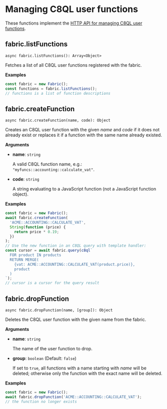 # Managing C8QL user functions

These functions implement the
[HTTP API for managing C8QL user functions](https://docs.macrometa.io/jsC8/latest/HTTP/C8QLUserFunctions/index.html).

## fabric.listFunctions

`async fabric.listFunctions(): Array<Object>`

Fetches a list of all C8QL user functions registered with the fabric.

**Examples**

```js
const fabric = new Fabric();
const functions = fabric.listFunctions();
// functions is a list of function descriptions
```

## fabric.createFunction

`async fabric.createFunction(name, code): Object`

Creates an C8QL user function with the given _name_ and _code_ if it does not
already exist or replaces it if a function with the same name already existed.

**Arguments**

* **name**: `string`

  A valid C8QL function name, e.g.: `"myfuncs::accounting::calculate_vat"`.

* **code**: `string`

  A string evaluating to a JavaScript function (not a JavaScript function
  object).

**Examples**

```js
const fabric = new Fabric();
await fabric.createFunction(
  'ACME::ACCOUNTING::CALCULATE_VAT',
  String(function (price) {
    return price * 0.19;
  })
);
// Use the new function in an C8QL query with template handler:
const cursor = await fabric.query(c8ql`
  FOR product IN products
  RETURN MERGE(
    {vat: ACME::ACCOUNTING::CALCULATE_VAT(product.price)},
    product
  )
`);
// cursor is a cursor for the query result
```

## fabric.dropFunction

`async fabric.dropFunction(name, [group]): Object`

Deletes the C8QL user function with the given name from the fabric.

**Arguments**

* **name**: `string`

  The name of the user function to drop.

* **group**: `boolean` (Default: `false`)

  If set to `true`, all functions with a name starting with _name_ will be
  deleted; otherwise only the function with the exact name will be deleted.

**Examples**

```js
const fabric = new Fabric();
await fabric.dropFunction('ACME::ACCOUNTING::CALCULATE_VAT');
// the function no longer exists
```
